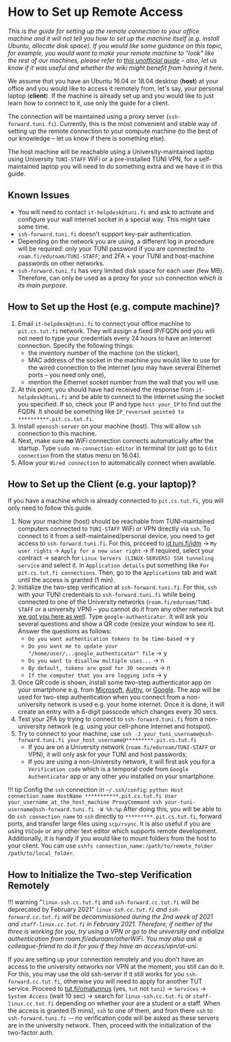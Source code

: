 # How to Set up Remote Access

_This is the guide for setting up the remote connection to your office machine and it will not tell you how to set up the machine itself (e.g. install Ubuntu, allocate disk space). If you would like some guidance on this topic, for example, you would want to make your remote machine to "look" like the rest of our machines, please refer to [this unofficial guide](https://github.com/v-iashin/TuniSurvivalKit/blob/master/how_to_setup_a_desktop.md) – also, let us know if it was useful and whether the wiki might benefit from having it here._

We assume that you have an Ubuntu 16.04 or 18.04 desktop (**host**) at your office and you would like to access it remotely from, let's say, your personal laptop (**client**). If the machine is already set up and you would like to just learn how to connect to it, use only the guide for a client.

The connection will be maintained using a proxy server (`ssh-forward.tuni.fi`). Currently, this is the most convenient and stable way of setting up the remote connection to your compute machine (to the best of our knowledge – let us know if there is something else).

The host machine will be reachable using a University-maintained laptop using University `TUNI-STAFF` WiFi or a pre-installed TUNI VPN, for a self-maintained laptop you will need to do something extra and we have it in this guide.

## Known Issues

- You will need to contact `it-helpdesk@tuni.fi` and ask to activate and configure your wall internet socket in a special way. This might take some time.
- `ssh-forward.tuni.fi` doesn't support key-pair authentication.
- Depending on the network you are using, a different log in procedure will be required: only your TUNI password if you are connected to `roam.fi/eduroam/TUNI-STAFF`; and 2FA + your TUNI and host-machine passwords  on other networks.
- `ssh-forward.tuni.fi` has very limited disk space for each user (few MB). Therefore, can only be used as a proxy for your `ssh` connection *which is its main purpose*.

## How to Set up the **Host** (e.g. compute machine)?
1. Email `it-helpdesk@tuni.fi` to connect your office machine to `pit.cs.tut.fi` network. They will assign a fixed IP/FQDN and you will not need to type your credentials every 24 hours to have an internet connection. Specify the following things:
    - the inventory number of the machine (on the sticker),
    - MAC address of the socket in the machine you would like to use for the wired connection to the internet (you may have several Ethernet ports – you need only one),
    - mention the Ethernet socket number from the wall that you will use.
2. At this point, you should have had received the response from `it-helpdesk@tuni.fi` and be able to connect to the internet using the socket you specified. If so, check your IP and type `host your_IP` to find out the FQDN. It should be something like `IP_reversed pointed to **********.pit.cs.tut.fi`.
3. Install `openssh-server` on your machine (host). This will allow `ssh` connection to this machine.
4. Next, make sure **no** WiFi connection connects automatically after the startup.  Type `sudo nm-connection-editor` in terminal (or just go to `Edit connection` from the status menu on 16.04).
5. Allow your `Wired connection` to automatically connect when available.

## How to Set up the **Client** (e.g. your laptop)?
If you have a machine which is already connected to `pit.cs.tut.fi`, you will only need to follow this guide.

1. Now your machine (host) should be reachable from TUNI-maintained computers connected to `TUNI-STAFF` WiFi or VPN directly via `ssh`. To connect to it from a self-maintained/personal device, you need to get access to `ssh-forward.tuni.fi`. For this, proceed to [id.tuni.fi/idm](https://id.tuni.fi/idm/?uiLang=en) -> `My user rights` -> `Apply for a new user right` -> if required, select your contract -> search for `Linux Servers (LINUX-SERVERS) SSH tunneling service` and select it. In `Application details` put something like `For pit.cs.tut.fi connections`. Then, go to the `Applications` tab and wait until the access is granted (1 min).
2. Initialize the two-step verification at `ssh-forward.tuni.fi`. For this, `ssh` with your TUNI credentials to `ssh-forward.tuni.fi` while being connected to one of the University networks (`roam.fi/eduroam/TUNI-STAFF` or a university VPN) – you cannot do it from any other network but [we got you here as well](#how-to-initialize-the-two-step-verification-remotely). Type `google-authenticator`. It will ask you several questions and show a QR code (resize your window to see it). Answer the questions as follows:
    - `Do you want authentication tokens to be time-based` -> y
    - `Do you want me to update your "/home/user/...google_authenticator" file` -> y
    - `Do you want to disallow multiple uses...` -> n
    - `By default, tokens are good for 30 seconds` -> n
    - `If the computer that you are logging into` -> y
3. Once QR code is shown, install some two-step authenticator app on your smartphone e.g. from [Microsoft](https://www.microsoft.com/en-us/account/authenticator), [Authy](https://authy.com/), or [Google](https://www.google.com/search?q=Google+Authenticator+apple+android). The app will be used for two-step authentication when you connect from a non-university network is used e.g. your home internet. Once it is done, it will create an entry with a 6-digit passcode which changes every 30 secs.
4. Test your 2FA by trying to connect to `ssh-forward.tuni.fi` from a non-university network (e.g. using your cell-phone internet and hotspot).
5. Try to connect to your machine, use `ssh -J your_tuni_username@ssh-forward.tuni.fi your_host_username@*********.pit.cs.tut.fi`
    - If you are on a University network (`roam.fi/eduroam/TUNI-STAFF` or VPN), it will only ask for your TUNI and host passwords;
    - If you are using a non-University network, it will first ask you for a `Verification code` which is a temporal code from `Google Authenticator` app or any other you installed on your smartphone.


!!! tip
    Config the `ssh` connection in `~/.ssh/config`:
    ``` python
    Host connection_name
      HostName ***********.pit.cs.tut.fi
      User your_username_at_the_host_machine
      ProxyCommand ssh your-tuni-username@ssh-forward.tuni.fi -W %h:%p
    ```
    After doing this, you will be able to do `ssh connection_name` to `ssh` directly to `*********.pit.cs.tut.fi`, forward ports, and transfer large files using `scp/rsync`. It is also useful if you are using `VSCode` or any other text editor which supports remote development. Additionally, it is handy if you would like to mount folders from the host to your client. You can use `sshfs connection_name:/path/to/remote_folder /path/to/local_folder`.


## How to Initialize the Two-step Verification Remotely

!!! warning "`linux-ssh.cc.tut.fi` and `ssh-forward.cc.tut.fi` will be deprecated by February 2021"
    *`linux-ssh.cc.tut.fi` and `ssh-forward.cc.tut.fi` will be decommissioned during the 2nd week of 2021 and `staff-linux.cc.tut.fi` in February 2021. Therefore, if neither of the three is working for you, try using a VPN or go to the university and initialize authentication from roam.fi/eduroam/otherWiFi. You may also ask a colleague-friend to do it for you if they have an access/vpn/at-uni.*

If you are setting up your connection remotely and you don't have an access to the university networks nor VPN at the moment, you still can do it. For this, you may use the old ssh-server if it still works for you `ssh-forward.cc.tut.fi`, otherwise you will need to apply for another TUT service. Proceed to [tut.fi/omatunnus](https://www.tut.fi/omatunnus) (yes, `tut` not `tuni`) -> `Services` -> `System Access` (wait 10 sec) -> search for `linux-ssh.cc.tut.fi` or `staff-linux.cc.tut.fi` depending on whether your are a student or a staff. When the access is granted (5 mins), `ssh` to one of them, and from there `ssh` to `ssh-forward.tuni.fi` -- no verification code will be asked as these servers are in the university network. Then, proceed with the initialization of the two-factor auth.
